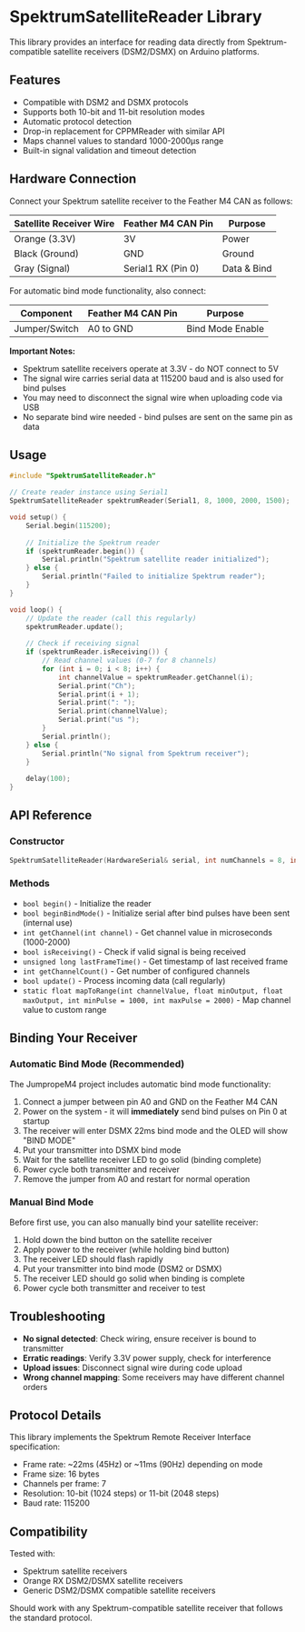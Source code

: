# SpektrumSatelliteReader Library

This library provides an interface for reading data directly from Spektrum-compatible satellite receivers (DSM2/DSMX) on Arduino platforms.

## Features

- Compatible with DSM2 and DSMX protocols
- Supports both 10-bit and 11-bit resolution modes
- Automatic protocol detection
- Drop-in replacement for CPPMReader with similar API
- Maps channel values to standard 1000-2000μs range
- Built-in signal validation and timeout detection

## Hardware Connection

Connect your Spektrum satellite receiver to the Feather M4 CAN as follows:

| Satellite Receiver Wire | Feather M4 CAN Pin | Purpose |
|------------------------|-------------------|---------|
| Orange (3.3V)          | 3V                | Power   |
| Black (Ground)         | GND               | Ground  |
| Gray (Signal)          | Serial1 RX (Pin 0)| Data & Bind |

For automatic bind mode functionality, also connect:

| Component              | Feather M4 CAN Pin | Purpose |
|------------------------|-------------------|---------|
| Jumper/Switch          | A0 to GND         | Bind Mode Enable |

**Important Notes:**
- Spektrum satellite receivers operate at 3.3V - do NOT connect to 5V
- The signal wire carries serial data at 115200 baud and is also used for bind pulses
- You may need to disconnect the signal wire when uploading code via USB
- No separate bind wire needed - bind pulses are sent on the same pin as data

## Usage

```cpp
#include "SpektrumSatelliteReader.h"

// Create reader instance using Serial1
SpektrumSatelliteReader spektrumReader(Serial1, 8, 1000, 2000, 1500);

void setup() {
    Serial.begin(115200);
    
    // Initialize the Spektrum reader
    if (spektrumReader.begin()) {
        Serial.println("Spektrum satellite reader initialized");
    } else {
        Serial.println("Failed to initialize Spektrum reader");
    }
}

void loop() {
    // Update the reader (call this regularly)
    spektrumReader.update();
    
    // Check if receiving signal
    if (spektrumReader.isReceiving()) {
        // Read channel values (0-7 for 8 channels)
        for (int i = 0; i < 8; i++) {
            int channelValue = spektrumReader.getChannel(i);
            Serial.print("Ch");
            Serial.print(i + 1);
            Serial.print(": ");
            Serial.print(channelValue);
            Serial.print("us ");
        }
        Serial.println();
    } else {
        Serial.println("No signal from Spektrum receiver");
    }
    
    delay(100);
}
```

## API Reference

### Constructor
```cpp
SpektrumSatelliteReader(HardwareSerial& serial, int numChannels = 8, int minValue = 1000, int maxValue = 2000, int defaultValue = 1500)
```

### Methods
- `bool begin()` - Initialize the reader
- `bool beginBindMode()` - Initialize serial after bind pulses have been sent (internal use)
- `int getChannel(int channel)` - Get channel value in microseconds (1000-2000)
- `bool isReceiving()` - Check if valid signal is being received
- `unsigned long lastFrameTime()` - Get timestamp of last received frame
- `int getChannelCount()` - Get number of configured channels
- `bool update()` - Process incoming data (call regularly)
- `static float mapToRange(int channelValue, float minOutput, float maxOutput, int minPulse = 1000, int maxPulse = 2000)` - Map channel value to custom range

## Binding Your Receiver

### Automatic Bind Mode (Recommended)

The JumpropeM4 project includes automatic bind mode functionality:

1. Connect a jumper between pin A0 and GND on the Feather M4 CAN
2. Power on the system - it will **immediately** send bind pulses on Pin 0 at startup
3. The receiver will enter DSMX 22ms bind mode and the OLED will show "BIND MODE"
4. Put your transmitter into DSMX bind mode
5. Wait for the satellite receiver LED to go solid (binding complete)
6. Power cycle both transmitter and receiver
7. Remove the jumper from A0 and restart for normal operation

### Manual Bind Mode

Before first use, you can also manually bind your satellite receiver:

1. Hold down the bind button on the satellite receiver
2. Apply power to the receiver (while holding bind button)
3. The receiver LED should flash rapidly
4. Put your transmitter into bind mode (DSM2 or DSMX)
5. The receiver LED should go solid when binding is complete
6. Power cycle both transmitter and receiver to test

## Troubleshooting

- **No signal detected**: Check wiring, ensure receiver is bound to transmitter
- **Erratic readings**: Verify 3.3V power supply, check for interference
- **Upload issues**: Disconnect signal wire during code upload
- **Wrong channel mapping**: Some receivers may have different channel orders

## Protocol Details

This library implements the Spektrum Remote Receiver Interface specification:
- Frame rate: ~22ms (45Hz) or ~11ms (90Hz) depending on mode
- Frame size: 16 bytes
- Channels per frame: 7
- Resolution: 10-bit (1024 steps) or 11-bit (2048 steps)
- Baud rate: 115200

## Compatibility

Tested with:
- Spektrum satellite receivers
- Orange RX DSM2/DSMX satellite receivers
- Generic DSM2/DSMX compatible satellite receivers

Should work with any Spektrum-compatible satellite receiver that follows the standard protocol. 
